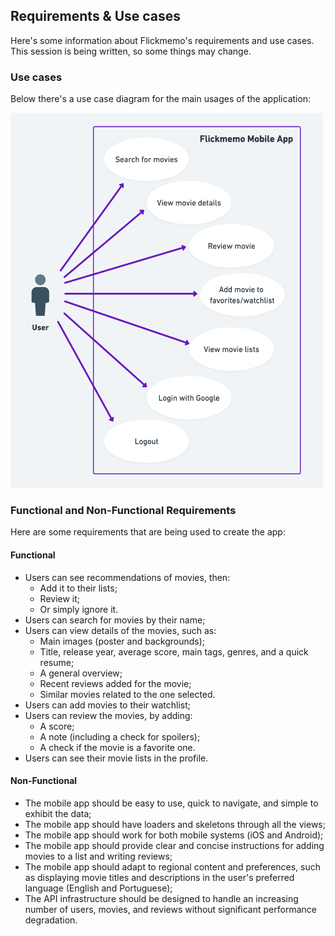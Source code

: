 ## Requirements & Use cases

Here's some information about Flickmemo's requirements and use cases. This session is being written, so some things may change.

### Use cases

Below there's a use case diagram for the main usages of the application:

<p align="left">
  <img width="500" height="600" src="https://github.com/LuizKraisch/flickmemo-api/blob/main/docs/assets/use-case-diagram.png">
</p>

### Functional and Non-Functional Requirements

Here are some requirements that are being used to create the app:

#### Functional
 - Users can see recommendations of movies, then:
   - Add it to their lists;
   - Review it;
   - Or simply ignore it.
 - Users can search for movies by their name;
 - Users can view details of the movies, such as:
   - Main images (poster and backgrounds);
   - Title, release year, average score, main tags, genres, and a quick resume;
   - A general overview;
   - Recent reviews added for the movie;
   - Similar movies related to the one selected.
 - Users can add movies to their watchlist;
 - Users can review the movies, by adding:
   - A score;
   - A note (including a check for spoilers);
   - A check if the movie is a favorite one.
 - Users can see their movie lists in the profile.

#### Non-Functional
 - The mobile app should be easy to use, quick to navigate, and simple to exhibit the data;
 - The mobile app should have loaders and skeletons through all the views;
 - The mobile app should work for both mobile systems (iOS and Android);
 - The mobile app should provide clear and concise instructions for adding movies to a list and writing reviews;
 - The mobile app should adapt to regional content and preferences, such as displaying movie titles and descriptions in the user's preferred language (English and Portuguese);
 - The API infrastructure should be designed to handle an increasing number of users, movies, and reviews without significant performance degradation.
